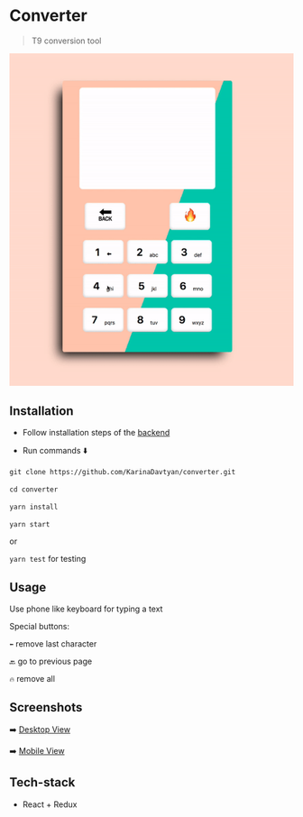 # Converter

>
> T9 conversion tool
>


![converterGIF](src/assets/converterGIF.gif)


Installation
----

+ Follow installation steps of the [backend](https://github.com/KarinaDavtyan/converter-backend)

+ Run commands :arrow_down:

`git clone https://github.com/KarinaDavtyan/converter.git`

`cd converter`

`yarn install`

`yarn start`

or

`yarn test` for testing

Usage
----

Use phone like keyboard for typing a text

Special buttons:

`⬅` remove last character

`🔙` go to previous page

`🔥` remove all

Screenshots
----

➡️ [Desktop View](src/assets/desktopView.png)

➡️ [Mobile View](src/assets/mobileView.png)

Tech-stack
----

+ React + Redux
